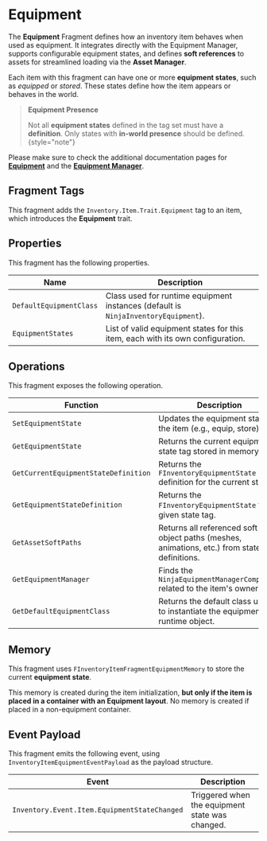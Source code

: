 # Equipment
<primary-label ref="inventory"/>

The **Equipment** Fragment defines how an inventory item behaves when used as equipment. It integrates directly with the 
Equipment Manager, supports configurable equipment states, and defines **soft references** to assets for streamlined 
loading via the **Asset Manager**.

Each item with this fragment can have one or more **equipment states**, such as _equipped_ or _stored_. These states 
define how the item appears or behaves in the world.

> **Equipment Presence**
> 
> Not all **equipment states** defined in the tag set must have a **definition**. Only states with **in-world presence** 
> should be defined.
{style="note"}

Please make sure to check the additional documentation pages for [**Equipment**](inv_equipment_instances.md) and the 
[**Equipment Manager**](inv_equipment_management.md).

## Fragment Tags
This fragment adds the `Inventory.Item.Trait.Equipment` tag to an item, which introduces the **Equipment** trait.

## Properties
This fragment has the following properties.

| Name                    | Description                                                                        |
|-------------------------|------------------------------------------------------------------------------------|
| `DefaultEquipmentClass` | Class used for runtime equipment instances (default is `NinjaInventoryEquipment`). |
| `EquipmentStates`       | List of valid equipment states for this item, each with its own configuration.     |

## Operations
This fragment exposes the following operation.

| Function                             | Description                                                                                 |
|--------------------------------------|---------------------------------------------------------------------------------------------|
| `SetEquipmentState`                  | Updates the equipment state of the item (e.g., equip, store).                               |
| `GetEquipmentState`                  | Returns the current equipment state tag stored in memory.                                   |
| `GetCurrentEquipmentStateDefinition` | Returns the `FInventoryEquipmentState` definition for the current state.                    |
| `GetEquipmentStateDefinition`        | Returns the `FInventoryEquipmentState` for a given state tag.                               |
| `GetAssetSoftPaths`                  | Returns all referenced soft object paths (meshes, animations, etc.) from state definitions. |
| `GetEquipmentManager`                | Finds the `NinjaEquipmentManagerComponent` related to the item's owner.                     |
| `GetDefaultEquipmentClass`           | Returns the default class used to instantiate the equipment runtime object.                 |

## Memory
This fragment uses `FInventoryItemFragmentEquipmentMemory` to store the current **equipment state**.

This memory is created during the item initialization, **but only if the item is placed in a container with an Equipment layout**.
No memory is created if placed in a non-equipment container.

## Event Payload
This fragment emits the following event, using `InventoryItemEquipmentEventPayload` as the payload structure.

| Event                                        | Description                                     |
|----------------------------------------------|-------------------------------------------------|
| `Inventory.Event.Item.EquipmentStateChanged` | Triggered when the equipment state was changed. |